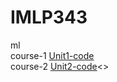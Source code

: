 # IMLP343
ml<br>
course-1 [Unit1-code](https://github.com/eliliao0515/IMLP343/blob/main/Unit01_Crash%20Course%20on%20Python.ipynb)<br>
course-2 [Unit2-code](https://github.com/eliliao0515/IMLP343/tree/main/Unit02/Unit02)<>
